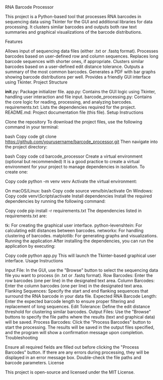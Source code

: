 RNA Barcode Processor

This project is a Python-based tool that processes RNA barcodes in sequencing data using Tkinter for the GUI and additional libraries for data processing. It clusters similar barcodes and outputs both raw text summaries and graphical visualizations of the barcode distributions.

Features

Allows input of sequencing data files (either .txt or .fastq format).
Processes barcodes based on user-defined row and column sequences.
Replaces long barcode sequences with shorter ones, if appropriate.
Clusters similar barcodes based on a user-defined edit distance tolerance.
Outputs a summary of the most common barcodes.
Generates a PDF with bar graphs showing barcode distributions per well.
Provides a friendly GUI interface using Tkinter.
Project Structure

__init__.py: Package initializer file.
app.py: Contains the GUI logic using Tkinter, handling user interaction and file input.
barcode_processing.py: Contains the core logic for reading, processing, and analyzing barcodes.
requirements.txt: Lists the dependencies required for the project.
README.md: Project documentation file (this file).
Setup Instructions

Clone the repository
To download the project files, use the following command in your terminal:

bash
Copy code
git clone https://github.com/yourusername/barcode_processor.git
Then navigate into the project directory:

bash
Copy code
cd barcode_processor
Create a virtual environment (optional but recommended)
It is a good practice to create a virtual environment for your project to manage dependencies in isolation. To create one:

Copy code
python -m venv venv
Activate the virtual environment:

On macOS/Linux:
bash
Copy code
source venv/bin/activate
On Windows:
Copy code
venv\Scripts\activate
Install dependencies
Install the required dependencies by running the following command:

Copy code
pip install -r requirements.txt
The dependencies listed in requirements.txt are:

tk: For creating the graphical user interface.
python-levenshtein: For calculating edit distances between barcodes.
networkx: For handling clustering of barcodes.
matplotlib: For generating graphs and visualizations.
Running the application
After installing the dependencies, you can run the application by executing:

Copy code
python app.py
This will launch the Tkinter-based graphical user interface.
Usage Instructions

Input File: In the GUI, use the "Browse" button to select the sequencing data file you want to process (in .txt or .fastq format).
Row Barcodes: Enter the row barcodes (one per line) in the designated text area.
Column Barcodes: Enter the column barcodes (one per line) in the designated text area.
Flanking Sequences: Specify the start and end flanking sequences that surround the RNA barcode in your data file.
Expected RNA Barcode Length: Enter the expected barcode length to ensure proper filtering and replacement of long sequences.
Edit Tolerance: Define the edit distance threshold for clustering similar barcodes.
Output Files: Use the "Browse" buttons to specify the file paths where the results (text and graphical data) will be saved.
Process Barcodes: Click the "Process Barcodes" button to start the processing. The results will be saved in the output files specified, and the program will show a confirmation message upon completion.
Troubleshooting

Ensure all required fields are filled out before clicking the "Process Barcodes" button.
If there are any errors during processing, they will be displayed in an error message box. Double-check the file paths and barcode parameters.
License

This project is open-source and licensed under the MIT License.
